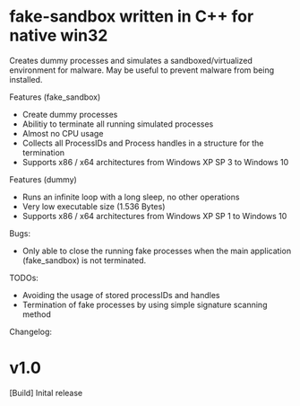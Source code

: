 # fake-sandbox written in C++ for native win32
Creates dummy processes and simulates a sandboxed/virtualized environment for malware. May be useful to prevent malware from being installed.

Features (fake_sandbox)
+ Create dummy processes
+ Abilitiy to terminate all running simulated processes
+ Almost no CPU usage
+ Collects all ProcessIDs and Process handles in a structure for the termination
+ Supports x86 / x64 architectures from Windows XP SP 3 to Windows 10

Features (dummy)
+ Runs an infinite loop with a long sleep, no other operations
+ Very low executable size (1.536 Bytes)
+ Supports x86 / x64 architectures from Windows XP SP 1 to Windows 10

Bugs:
+ Only able to close the running fake processes when the main application (fake_sandbox) is not terminated. 

TODOs:
+ Avoiding the usage of stored processIDs and handles
+ Termination of fake processes by using simple signature scanning method

Changelog: 
# v1.0 
  [Build] Inital release
